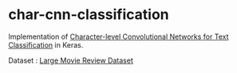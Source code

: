 # char-cnn-classification

Implementation of [Character-level Convolutional Networks for Text Classification](https://arxiv.org/pdf/1509.01626.pdf) in Keras.

Dataset : [Large Movie Review Dataset](http://ai.stanford.edu/~amaas/data/sentiment/)
